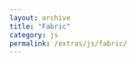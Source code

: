 ```yaml
---
layout: archive
title: "Fabric"
category: js
permalink: /extras/js/fabric/
---
```


<script>
document.location = "/extras/js";
</script>